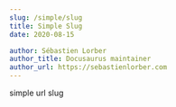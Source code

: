 ```yaml
---
slug: /simple/slug
title: Simple Slug
date: 2020-08-15

author: Sébastien Lorber
author_title: Docusaurus maintainer
author_url: https://sebastienlorber.com
---
```


simple url slug

